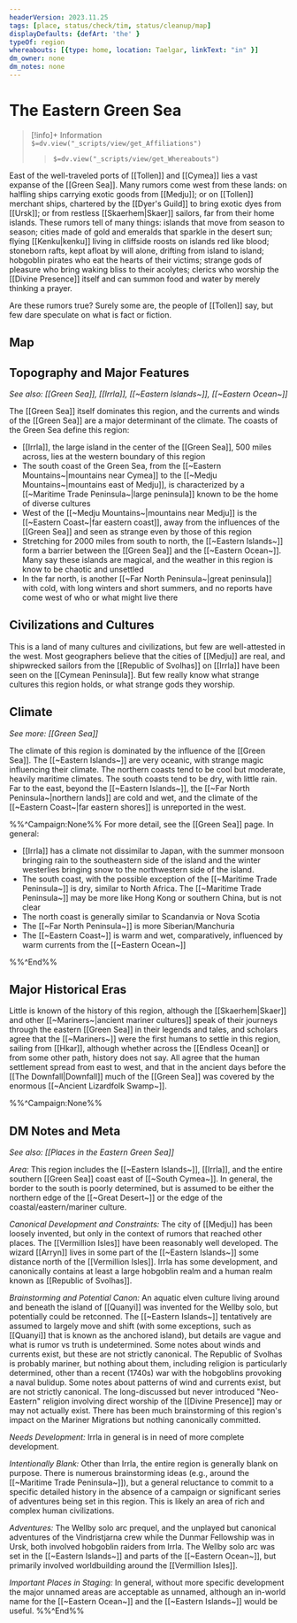 ```yaml
---
headerVersion: 2023.11.25
tags: [place, status/check/tim, status/cleanup/map]
displayDefaults: {defArt: 'the' }
typeOf: region
whereabouts: [{type: home, location: Taelgar, linkText: "in" }]
dm_owner: none
dm_notes: none
---
```

# The Eastern Green Sea
>[!info]+ Information  
> `$=dv.view("_scripts/view/get_Affiliations")`  
>> `$=dv.view("_scripts/view/get_Whereabouts")`

East of the well-traveled ports of [[Tollen]] and [[Cymea]] lies a vast expanse of the [[Green Sea]]. Many rumors come west from these lands: on halfling ships carrying exotic goods from [[Medju]]; or on [[Tollen]] merchant ships, chartered by the [[Dyer's Guild]] to bring exotic dyes from [[Ursk]]; or from restless [[Skaerhem|Skaer]] sailors, far from their home islands. These rumors tell of many things: islands that move from season to season; cities made of gold and emeralds that sparkle in the desert sun; flying [[Kenku|kenku]] living in cliffside roosts on islands red like blood; stoneborn rafts, kept afloat by will alone, drifting from island to island; hobgoblin pirates who eat the hearts of their victims; strange gods of pleasure who bring waking bliss to their acolytes; clerics who worship the [[Divine Presence]] itself and can summon food and water by merely thinking a prayer. 

Are these rumors true? Surely some are, the people of [[Tollen]] say, but few dare speculate on what is fact or fiction.
## Map

## Topography and Major Features
_See also: [[Green Sea]], [[Irrla]], [[~Eastern Islands~]], [[~Eastern Ocean~]]_

The [[Green Sea]] itself dominates this region, and the currents and winds of the [[Green Sea]] are a major determinant of the climate. The coasts of the Green Sea define this region:

* [[Irrla]], the large island in the center of the [[Green Sea]], 500 miles across, lies at the western boundary of this region
* The south coast of the Green Sea, from the [[~Eastern Mountains~|mountains near Cymea]] to the [[~Medju Mountains~|mountains east of Medju]], is characterized by a [[~Maritime Trade Peninsula~|large peninsula]] known to be the home of diverse cultures
* West of the [[~Medju Mountains~|mountains near Medju]] is the [[~Eastern Coast~|far eastern coast]], away from the influences of the [[Green Sea]] and seen as strange even by those of this region
* Stretching for 2000 miles from south to north, the [[~Eastern Islands~]] form a barrier between the [[Green Sea]] and the [[~Eastern Ocean~]]. Many say these islands are magical, and the weather in this region is know to be chaotic and unsettled
* In the far north, is another [[~Far North Peninsula~|great peninsula]] with cold, with long winters and short summers, and no reports have come west of who or what might live there
## Civilizations and Cultures
This is a land of many cultures and civilizations, but few are well-attested in the west. Most geographers believe that the cities of [[Medju]] are real, and shipwrecked sailors from the [[Republic of Svolhas]] on [[Irrla]] have been seen on the [[Cymean Peninsula]]. But few really know what strange cultures this region holds, or what strange gods they worship.
## Climate
_See more: [[Green Sea]]_

The climate of this region is dominated by the influence of the [[Green Sea]]. The [[~Eastern Islands~]] are very oceanic, with strange magic influencing their climate. The northern coasts tend to be cool but moderate, heavily maritime climates. The south coasts tend to be dry, with little rain. Far to the east, beyond the [[~Eastern Islands~]], the [[~Far North Peninsula~|northern lands]] are cold and wet, and the climate of the [[~Eastern Coast~|far eastern shores]] is unreported in the west.

%%^Campaign:None%%
For more detail, see the [[Green Sea]] page. In general:
* [[Irrla]] has a climate not dissimilar to Japan, with the summer monsoon bringing rain to the southeastern side of the island and the winter westerlies bringing snow to the northwestern side of the island. 
* The south coast, with the possible exception of the [[~Maritime Trade Peninsula~]] is dry, similar to North Africa. The [[~Maritime Trade Peninsula~]] may be more like Hong Kong or southern China, but is not clear
* The north coast is generally similar to Scandanvia or Nova Scotia
* The [[~Far North Peninsula~]] is more Siberian/Manchuria
* The [[~Eastern Coast~]] is warm and wet, comparatively, influenced by warm currents from the [[~Eastern Ocean~]]

%%^End%%
## Major Historical Eras
Little is known of the history of this region, although the [[Skaerhem|Skaer]] and other [[~Mariners~|ancient mariner cultures]] speak of their journeys through the eastern [[Green Sea]] in their legends and tales, and scholars agree that the [[~Mariners~]] were the first humans to settle in this region, sailing from [[Hkar]], although whether across the [[Endless Ocean]] or from some other path, history does not say. All agree that the human settlement spread from east to west, and that in the ancient days before the [[The Downfall|Downfall]] much of the [[Green Sea]] was covered by the enormous [[~Ancient Lizardfolk Swamp~]].

%%^Campaign:None%%
## DM Notes and Meta
_See also: [[Places in the Eastern Green Sea]]_

*Area:* This region includes the [[~Eastern Islands~]], [[Irrla]], and the entire southern [[Green Sea]] coast east of [[~South Cymea~]]. In general, the border to the south is poorly determined, but is assumed to be either the northern edge of the [[~Great Desert~]] or the edge of the coastal/eastern/mariner culture.

*Canonical Development and Constraints:* The city of [[Medju]] has been loosely invented, but only in the context of rumors that reached other places. The [[Vermillion Isles]] have been reasonably well developed. The wizard [[Arryn]] lives in some part of the [[~Eastern Islands~]] some distance north of the [[Vermillion Isles]]. Irrla has some development, and canonically contains at least a large hobgoblin realm and a human realm known as [[Republic of Svolhas]].

*Brainstorming and Potential Canon:* An aquatic elven culture living around and beneath the island of [[Quanyi]] was invented for the Wellby solo, but potentially could be retconned. The [[~Eastern Islands~]] tentatively are assumed to largely move and shift (with some exceptions, such as [[Quanyi]] that is known as the anchored island), but details are vague and what is rumor vs truth is undetermined. Some notes about winds and currents exist, but these are not strictly canonical. The Republic of Svolhas is probably mariner, but nothing about them, including religion is particularly determined, other than a recent (1740s) war with the hobgoblins provoking a naval bulidup. Some notes about patterns of wind and currents exist, but are not strictly canonical. The long-discussed but never introduced "Neo-Eastern" religion involving direct worship of the [[Divine Presence]] may or may not actually exist. There has been much brainstorming of this region's impact on the Mariner Migrations but nothing canonically committed.

*Needs Development:* Irrla in general is in need of more complete development.

*Intentionally Blank:* Other than Irrla, the entire region is generally blank on purpose. There is numerous brainstorming ideas (e.g., around the [[~Maritime Trade Peninsula~]]), but a general reluctance to commit to a specific detailed history in the absence of a campaign or significant series of adventures being set in this region. This is likely an area of rich and complex human civilizations. 

*Adventures:* The Wellby solo arc prequel, and the unplayed but canonical adventures of the Vindristjarna crew while the Dunmar Fellowship was in Ursk, both involved hobgoblin raiders from Irrla. The Wellby solo arc was set in the [[~Eastern Islands~]] and parts of the [[~Eastern Ocean~]], but primarily involved worldbuilding around the [[Vermillion Isles]]. 

*Important Places in Staging:* In general, without more specific development the major unnamed areas are acceptable as unnamed, although an in-world name for the [[~Eastern Ocean~]] and the [[~Eastern Islands~]] would be useful. 
%%^End%%